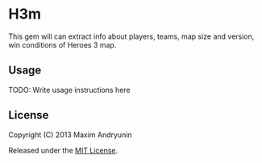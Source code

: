 # H3m

This gem will can extract info about players, teams, map size and version, win conditions of Heroes 3 map.

## Usage

TODO: Write usage instructions here

## License

Copyright (C) 2013 Maxim Andryunin

Released under the [MIT License](http://www.opensource.org/licenses/MIT).